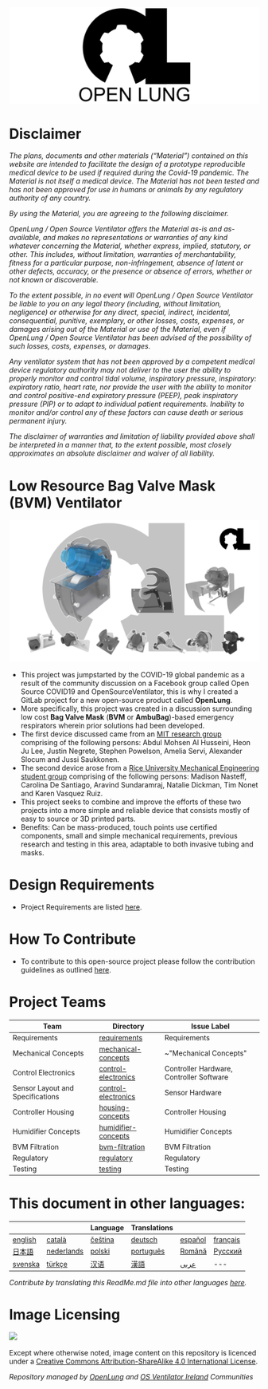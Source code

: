 ![OpenLung](images/OL_BANNER_2.png)

# Disclaimer

*The plans, documents and other materials (“Material”) contained on this website are intended to facilitate the design of a prototype reproducible medical device to be used if required during the Covid-19 pandemic. The Material is not itself a medical device. The Material has not been tested and has not been approved for use in humans or animals by any regulatory authority of any country.*

*By using the Material, you are agreeing to the following disclaimer.*

*OpenLung / Open Source Ventilator offers the Material as-is and as-available, and makes no representations or warranties of any kind whatever concerning the Material, whether express, implied, statutory, or other. This includes, without limitation, warranties of merchantability, fitness for a particular purpose, non-infringement, absence of latent or other defects, accuracy, or the presence or absence of errors, whether or not known or discoverable.*

*To the extent possible, in no event will OpenLung / Open Source Ventilator be liable to you on any legal theory (including, without limitation, negligence) or otherwise for any direct, special, indirect, incidental, consequential, punitive, exemplary, or other losses, costs, expenses, or damages arising out of the Material or use of the Material, even if OpenLung / Open Source Ventilator has been advised of the possibility of such losses, costs, expenses, or damages.*

*Any ventilator system that has not been approved by a competent medical device regulatory authority may not deliver to the user the ability to properly monitor and control tidal volume, inspiratory pressure, inspiratory: expiratory ratio, heart rate, nor provide the user with the ability to monitor and control positive-end expiratory pressure (PEEP), peak inspiratory pressure (PIP) or to adapt to individual patient requirements.  Inability to monitor and/or control any of these factors can cause death or serious permanent injury.*

*The disclaimer of warranties and limitation of liability provided above shall be interpreted in a manner that, to the extent possible, most closely approximates an absolute disclaimer and waiver of all liability.*

# Low Resource Bag Valve Mask (BVM) Ventilator

![Current Mechanical Concept](images/current_concept.png)

- This project was jumpstarted by the COVID-19 global pandemic as a result of the community discussion on a Facebook group called Open Source COVID19 and OpenSourceVentilator, this is why I created a GitLab project for a new open-source product called **OpenLung**.
- More specifically, this project was created in a discussion surrounding low cost **Bag Valve Mask** (**BVM** or **AmbuBag**)-based emergency respirators wherein prior solutions had been developed.
- The first device discussed came from an [MIT research group](https://web.mit.edu/2.75/projects/DMD_2010_Al_Husseini.pdf) comprising of the following persons: Abdul Mohsen Al Husseini, Heon Ju Lee, Justin Negrete, Stephen Powelson, Amelia Servi, Alexander Slocum and Jussi Saukkonen.
- The second device arose from a [Rice University Mechanical Engineering student group](http://oedk.rice.edu/Sys/PublicProfile/47585242/1063096) comprising of the following persons: Madison Nasteff, Carolina De Santiago, Aravind Sundaramraj, Natalie Dickman, Tim Nonet and Karen Vasquez Ruiz.
- This project seeks to combine and improve the efforts of these two projects into a more simple and reliable device that consists mostly of easy to source or 3D printed parts.
- Benefits: Can be mass-produced, touch points use certified components, small and simple mechanical requirements, previous research and testing in this area, adaptable to both invasive tubing and masks.

# Design Requirements

- Project Requirements are listed [here](requirements/design-requirements.md).

# How To Contribute

-  To contribute to this open-source project please follow the contribution guidelines as outlined [here](CONTRIBUTING.md).

# Project Teams
| Team | Directory | Issue Label |
|---|---|---|
| Requirements | [requirements](/requirements) | Requirements |
| Mechanical Concepts | [mechanical-concepts](/mechanical-concepts) | ~"Mechanical Concepts" |
| Control Electronics | [control-electronics](/control-electronics) | Controller Hardware, Controller Software |
| Sensor Layout and Specifications | [control-electronics](/control-electronics) | Sensor Hardware |
| Controller Housing | [housing-concepts](/housing-concepts) | Controller Housing |
| Humidifier Concepts | [humidifier-concepts](/humidifier-concepts) | Humidifier Concepts |
| BVM Filtration | [bvm-filtration](/bvm-filtration) | BVM Filtration |
| Regulatory | [regulatory](/regulatory) | Regulatory |
| Testing | [testing](/testing) | Testing |


# This document in other languages:
| | | Language | Translations | | |
|---|---|---|---|---|---|
|[english](README.md) | [català](translations/README-ca.md) | [čeština](translations/README-cz.md)| [deutsch](translations/README-de.md) | [español](translations/README-es.md) | [français](translations/README-fr.md) |
| [日本語](translations/README-ja.md) | [nederlands](translations/README-nl.md) | [polski](translations/README-pl.md) | [português](translations/README-pt_BR.md) | [Română](translations/README-ro.md) | [Русский](translations/README-ru.md) |
| [svenska](translations/README-sv.md) | [türkçe](translations/README-tr.md) | [汉语](translations/README-zh-Hans.md) | [漢語](translations/README-zh-Hant.md) |[عربى](translations/README-ar.md)|---|

*Contribute by translating this ReadMe.md file into other languages [here](/translations).*

# Image Licensing

<img src='https://i.creativecommons.org/l/by-sa/4.0/88x31.png'></img>

Except where otherwise noted, image content on this repository is licenced under a [Creative Commons Attribution-ShareAlike 4.0 International License](https://creativecommons.org/licenses/by-sa/4.0/).

*Repository managed by [OpenLung](https://openlung.org/) and [OS Ventilator Ireland](https://opensourceventilator.ie/) Communities*
